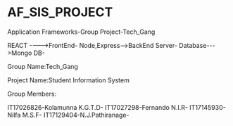 # AF_SIS_PROJECT
Application Frameworks-Group Project-Tech_Gang

REACT ---->FrontEnd-
Node,Express-->BackEnd Server-
Database--->Mongo DB-

Group Name:Tech_Gang

Project Name:Student Information System

Group Members:

IT17026826-Kolamunna K.G.T.D- 
IT17027298-Fernando N.I.R- 
IT17145930-Nilfa M.S.F- 
IT17129404-N.J.Pathiranage- 
